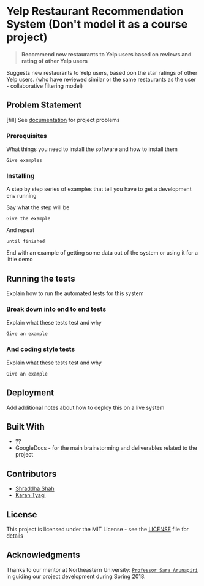 # Yelp Restaurant Recommendation System  (Don't model it as a course project)

> __Recommend new restaurants to Yelp users based on reviews and rating of other Yelp users__

Suggests new restaurants to Yelp users, based oon the star ratings of other Yelp users.
(who have reviewed similar or the same restaurants as the user - collaborative filtering model)

## Problem Statement

[fill] See [documentation](https://docs.google.com/document/.....) for project problems

### Prerequisites

What things you need to install the software and how to install them

```
Give examples
```

### Installing

A step by step series of examples that tell you have to get a development env running

Say what the step will be

```
Give the example
```

And repeat

```
until finished
```

End with an example of getting some data out of the system or using it for a little demo

## Running the tests

Explain how to run the automated tests for this system

### Break down into end to end tests

Explain what these tests test and why

```
Give an example
```

### And coding style tests

Explain what these tests test and why

```
Give an example
```

## Deployment

Add additional notes about how to deploy this on a live system

## Built With

-	??
-	GoogleDocs - for the main brainstorming and deliverables related to the project


## Contributors

- [Shraddha Shah](https://www.linkedin.com/in/shraddha4392/) 
-	[Karan Tyagi](https://www.linkedin.com/in/karantyagi-21/) 

## License

This project is licensed under the MIT License - see the [LICENSE](LICENSE) file for details

## Acknowledgments

Thanks to our mentor at Northeastern University: 
[`Professor Sara Arunagiri`](https://www.ccis.northeastern.edu/people/sara-arunagiri/) 
in guiding our project development during Spring 2018.
